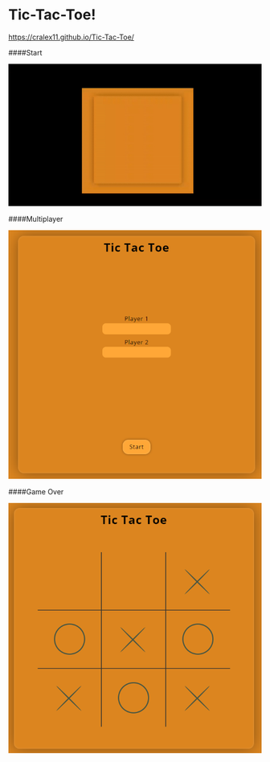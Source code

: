 # Tic-Tac-Toe!
https://cralex11.github.io/Tic-Tac-Toe/


####Start

![ticktak.gif](ticktak.gif)

####Multiplayer

![img_1.png](img_1.png)

####Game Over

![img.png](img.png)

